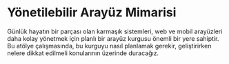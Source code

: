 # Yönetilebilir Arayüz Mimarisi
Günlük hayatın bir parçası olan karmaşık sistemleri, web ve mobil arayüzleri daha kolay yönetmek için planlı bir arayüz kurgusu önemli bir yere sahiptir. Bu atölye çalışmasında, bu kurguyu nasıl planlamak gerekir, geliştirirken nelere dikkat edilmeli konularının üzerinde duracağız.
